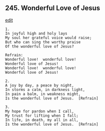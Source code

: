 
## 245.  Wonderful Love of Jesus
[edit](https://docs.google.com/document/d/1re3OODO8%2DVbP%2DHuZPLphrmmMlrz5v7Pz/edit?mode=html)



    1.
    In joyful high and holy lays
    My soul her grateful voice would raise;
    But who can sing the worthy praise
    Of the wonderful love of Jesus?

    Refrain:
    Wonderful love!  wonderful love!
    Wonderful love of Jesus!
    Wonderful love!  wonderful love!
    Wonderful love of Jesus!

    2.
    A joy by day, a peace by night,
    In storms a calm, in darkness light,
    In pain a balm, in weakness might,
    Is the wonderful love of Jesus.  [Refrain]

    3.
    My hope for pardon when I call,
    My trust for lifting when I fall;
    In life, in death, my all in all,
    Is the wonderful love of Jesus.  [Refrain]
